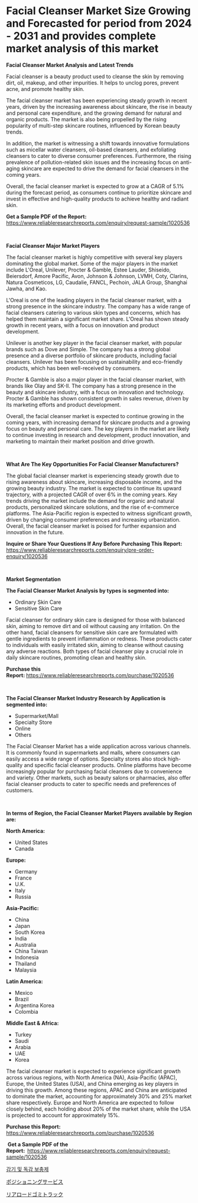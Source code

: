 <p><h1>Facial Cleanser Market Size Growing and Forecasted for period from 2024 - 2031 and provides complete market analysis of this market</h1></p><p><strong>Facial Cleanser Market Analysis and Latest Trends</strong></p>
<p><p>Facial cleanser is a beauty product used to cleanse the skin by removing dirt, oil, makeup, and other impurities. It helps to unclog pores, prevent acne, and promote healthy skin.</p><p>The facial cleanser market has been experiencing steady growth in recent years, driven by the increasing awareness about skincare, the rise in beauty and personal care expenditure, and the growing demand for natural and organic products. The market is also being propelled by the rising popularity of multi-step skincare routines, influenced by Korean beauty trends.</p><p>In addition, the market is witnessing a shift towards innovative formulations such as micellar water cleansers, oil-based cleansers, and exfoliating cleansers to cater to diverse consumer preferences. Furthermore, the rising prevalence of pollution-related skin issues and the increasing focus on anti-aging skincare are expected to drive the demand for facial cleansers in the coming years.</p><p>Overall, the facial cleanser market is expected to grow at a CAGR of 5.1% during the forecast period, as consumers continue to prioritize skincare and invest in effective and high-quality products to achieve healthy and radiant skin.</p></p>
<p><strong>Get a Sample PDF of the Report:&nbsp;</strong> <a href="https://www.reliableresearchreports.com/enquiry/request-sample/1020536">https://www.reliableresearchreports.com/enquiry/request-sample/1020536</a></p>
<p>&nbsp;</p>
<p><strong>Facial Cleanser Major Market Players</strong></p>
<p><p>The facial cleanser market is highly competitive with several key players dominating the global market. Some of the major players in the market include L'Oreal, Unilever, Procter & Gamble, Estee Lauder, Shiseido, Beiersdorf, Amore Pacific, Avon, Johnson & Johnson, LVMH, Coty, Clarins, Natura Cosmeticos, LG, Caudalie, FANCL, Pechoin, JALA Group, Shanghai Jawha, and Kao.</p><p>L'Oreal is one of the leading players in the facial cleanser market, with a strong presence in the skincare industry. The company has a wide range of facial cleansers catering to various skin types and concerns, which has helped them maintain a significant market share. L'Oreal has shown steady growth in recent years, with a focus on innovation and product development.</p><p>Unilever is another key player in the facial cleanser market, with popular brands such as Dove and Simple. The company has a strong global presence and a diverse portfolio of skincare products, including facial cleansers. Unilever has been focusing on sustainability and eco-friendly products, which has been well-received by consumers.</p><p>Procter & Gamble is also a major player in the facial cleanser market, with brands like Olay and SK-II. The company has a strong presence in the beauty and skincare industry, with a focus on innovation and technology. Procter & Gamble has shown consistent growth in sales revenue, driven by its marketing efforts and product development.</p><p>Overall, the facial cleanser market is expected to continue growing in the coming years, with increasing demand for skincare products and a growing focus on beauty and personal care. The key players in the market are likely to continue investing in research and development, product innovation, and marketing to maintain their market position and drive growth.</p></p>
<p>&nbsp;</p>
<p><strong>What Are The Key Opportunities For Facial Cleanser Manufacturers?</strong></p>
<p><p>The global facial cleanser market is experiencing steady growth due to rising awareness about skincare, increasing disposable income, and the growing beauty industry. The market is expected to continue its upward trajectory, with a projected CAGR of over 6% in the coming years. Key trends driving the market include the demand for organic and natural products, personalized skincare solutions, and the rise of e-commerce platforms. The Asia-Pacific region is expected to witness significant growth, driven by changing consumer preferences and increasing urbanization. Overall, the facial cleanser market is poised for further expansion and innovation in the future.</p></p>
<p><strong>Inquire or Share Your Questions If Any Before Purchasing This Report:</strong> <a href="https://www.reliableresearchreports.com/enquiry/pre-order-enquiry/1020536">https://www.reliableresearchreports.com/enquiry/pre-order-enquiry/1020536</a></p>
<p>&nbsp;</p>
<p><strong>Market Segmentation</strong></p>
<p><strong>The Facial Cleanser Market Analysis by types is segmented into:</strong></p>
<p><ul><li>Ordinary Skin Care</li><li>Sensitive Skin Care</li></ul></p>
<p><p>Facial cleanser for ordinary skin care is designed for those with balanced skin, aiming to remove dirt and oil without causing any irritation. On the other hand, facial cleansers for sensitive skin care are formulated with gentle ingredients to prevent inflammation or redness. These products cater to individuals with easily irritated skin, aiming to cleanse without causing any adverse reactions. Both types of facial cleanser play a crucial role in daily skincare routines, promoting clean and healthy skin.</p></p>
<p><strong>Purchase this Report:&nbsp;</strong><a href="https://www.reliableresearchreports.com/purchase/1020536">https://www.reliableresearchreports.com/purchase/1020536</a></p>
<p>&nbsp;</p>
<p><strong>The Facial Cleanser Market Industry Research by Application is segmented into:</strong></p>
<p><ul><li>Supermarket/Mall</li><li>Specialty Store</li><li>Online</li><li>Others</li></ul></p>
<p><p>The Facial Cleanser Market has a wide application across various channels. It is commonly found in supermarkets and malls, where consumers can easily access a wide range of options. Specialty stores also stock high-quality and specific facial cleanser products. Online platforms have become increasingly popular for purchasing facial cleansers due to convenience and variety. Other markets, such as beauty salons or pharmacies, also offer facial cleanser products to cater to specific needs and preferences of customers.</p></p>
<p>&nbsp;</p>
<p><strong>In terms of Region, the Facial Cleanser Market Players available by Region are:</strong></p>
<p>
    <p> <strong> North America: </strong>
        <ul>
            <li>United States</li>
            <li>Canada</li>
        </ul>
        </p> 
    <p> <strong> Europe: </strong>
        <ul>
            <li>Germany</li>
            <li>France</li>
            <li>U.K.</li>
            <li>Italy</li>
            <li>Russia</li>
        </ul>
        </p> 
    <p> <strong> Asia-Pacific: </strong>
        <ul>
            <li>China</li>
            <li>Japan</li>
            <li>South Korea</li>
            <li>India</li>
            <li>Australia</li>
            <li>China Taiwan</li>
            <li>Indonesia</li>
            <li>Thailand</li>
            <li>Malaysia</li>
        </ul>
        </p> 
    <p> <strong> Latin America: </strong>
        <ul>
            <li>Mexico</li>
            <li>Brazil</li>
            <li>Argentina Korea</li>
            <li>Colombia</li>
        </ul>
        </p> 
    <p> <strong> Middle East & Africa: </strong>
        <ul>
            <li>Turkey</li>
            <li>Saudi</li>
            <li>Arabia</li>
            <li>UAE</li>
            <li>Korea</li>
        </ul>
    </p>
    </p>
<p><p>The facial cleanser market is expected to experience significant growth across various regions, with North America (NA), Asia-Pacific (APAC), Europe, the United States (USA), and China emerging as key players in driving this growth. Among these regions, APAC and China are anticipated to dominate the market, accounting for approximately 30% and 25% market share respectively. Europe and North America are expected to follow closely behind, each holding about 20% of the market share, while the USA is projected to account for approximately 15%.</p></p>
<p><strong>Purchase this Report: </strong><a href="https://www.reliableresearchreports.com/purchase/1020536">https://www.reliableresearchreports.com/purchase/1020536</a></p>
<p>&nbsp;<strong>Get a Sample PDF of the Report:&nbsp;&nbsp;</strong><a href="https://www.reliableresearchreports.com/enquiry/request-sample/1020536">https://www.reliableresearchreports.com/enquiry/request-sample/1020536</a></p>
<p><strong></strong></p>
<p><p><a href="https://medium.com/@dallasrrellwg/%EA%B0%90%EA%B8%B0%EC%99%80-%EB%8F%85%EA%B0%90-%EB%B3%B4%EC%B6%A9%EC%A0%9C-%EC%8B%9C%EC%9E%A5-%EB%B6%84%EC%84%9D-cagr-%EC%8B%9C%EC%9E%A5-%EC%84%B8%EB%B6%84%ED%99%94-%EB%B0%8F-%EC%A0%84-%EC%84%B8%EA%B3%84-%EC%82%B0%EC%97%85-%EA%B0%9C%EC%9A%94-95a26873a906">감기 및 독감 보충제</a></p><p><a href="https://medium.com/@chrispbacon162023/%E4%BD%8D%E7%BD%AE%E6%83%85%E5%A0%B1%E3%82%B5%E3%83%BC%E3%83%93%E3%82%B9%E3%81%AE%E5%B8%82%E5%A0%B4%E5%8B%95%E5%90%91%E3%81%A8%E5%B8%82%E5%A0%B4%E5%88%86%E6%9E%90%E3%81%AF-2024%E5%B9%B4%E3%81%8B%E3%82%892031%E5%B9%B4%E3%81%AE%E4%BA%88%E6%B8%AC%E3%81%95%E3%82%8C%E3%81%A6%E3%81%84%E3%81%BE%E3%81%99-eced547cfb20">ポジショニングサービス</a></p><p><a href="https://medium.com/@gregost89076vddcv/%E3%83%AA%E3%82%A2%E3%83%AD%E3%83%BC%E3%83%89%E3%81%94%E3%81%BF%E5%8F%8E%E9%9B%86%E3%83%88%E3%83%A9%E3%83%83%E3%82%AF%E3%81%AE%E5%B8%82%E5%A0%B4%E5%88%86%E6%9E%90-%E3%81%9D%E3%81%AEcagr-%E5%B8%82%E5%A0%B4%E3%82%BB%E3%82%B0%E3%83%A1%E3%83%B3%E3%83%86%E3%83%BC%E3%82%B7%E3%83%A7%E3%83%B3-%E3%81%8A%E3%82%88%E3%81%B3%E3%82%B0%E3%83%AD%E3%83%BC%E3%83%90%E3%83%AB%E6%A5%AD%E7%95%8C%E6%A6%82%E8%A6%81-4906b865f29d">リアロードゴミトラック</a></p></p>
